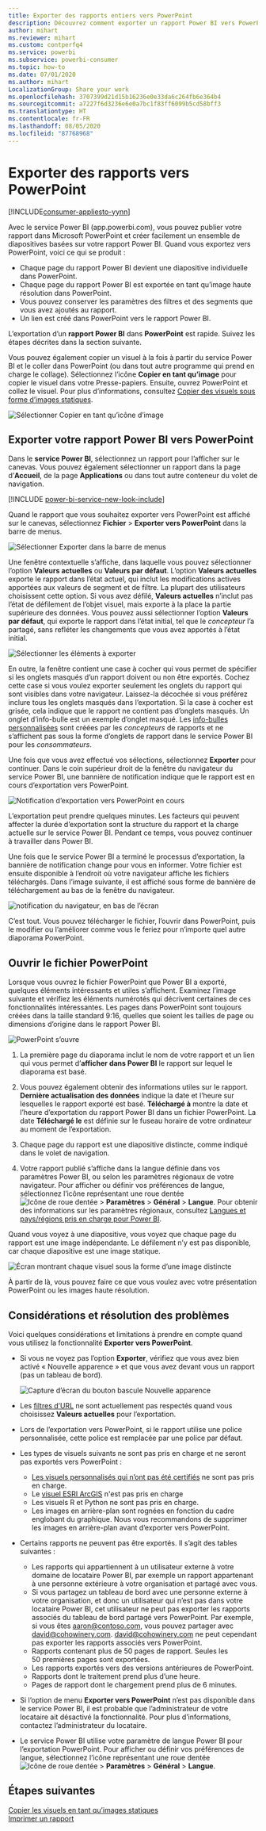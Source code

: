 ```yaml
---
title: Exporter des rapports entiers vers PowerPoint
description: Découvrez comment exporter un rapport Power BI vers PowerPoint.
author: mihart
ms.reviewer: mihart
ms.custom: contperfq4
ms.service: powerbi
ms.subservice: powerbi-consumer
ms.topic: how-to
ms.date: 07/01/2020
ms.author: mihart
LocalizationGroup: Share your work
ms.openlocfilehash: 3707399d21d15b16236e0e33da6c264fb6e364b4
ms.sourcegitcommit: a7227f6d3236e6e0a7bc1f83ff6099b5cd58bff3
ms.translationtype: HT
ms.contentlocale: fr-FR
ms.lasthandoff: 08/05/2020
ms.locfileid: "87768968"
---
```

# <a name="export-reports-to-powerpoint"></a>Exporter des rapports vers PowerPoint

[!INCLUDE[consumer-appliesto-yynn](../includes/consumer-appliesto-yynn.md)]


Avec le service Power BI (app.powerbi.com), vous pouvez publier votre rapport dans Microsoft PowerPoint et créer facilement un ensemble de diapositives basées sur votre rapport Power BI. Quand vous exportez vers PowerPoint, voici ce qui se produit :

* Chaque page du rapport Power BI devient une diapositive individuelle dans PowerPoint.
* Chaque page du rapport Power BI est exportée en tant qu’image haute résolution dans PowerPoint.
* Vous pouvez conserver les paramètres des filtres et des segments que vous avez ajoutés au rapport.
* Un lien est créé dans PowerPoint vers le rapport Power BI.

L’exportation d’un **rapport Power BI** dans **PowerPoint** est rapide. Suivez les étapes décrites dans la section suivante.

Vous pouvez également copier un visuel à la fois à partir du service Power BI et le coller dans PowerPoint (ou dans tout autre programme qui prend en charge le collage). Sélectionnez l’icône **Copier en tant qu’image** pour copier le visuel dans votre Presse-papiers. Ensuite, ouvrez PowerPoint et collez le visuel. Pour plus d’informations, consultez [Copier des visuels sous forme d’images statiques](../visuals/power-bi-visualization-copy-paste.md).

![Sélectionner Copier en tant qu’icône d’image](media/end-user-powerpoint/power-bi-copy.png)

## <a name="export-your-power-bi-report-to-powerpoint"></a>Exporter votre rapport Power BI vers PowerPoint
Dans le **service Power BI**, sélectionnez un rapport pour l’afficher sur le canevas. Vous pouvez également sélectionner un rapport dans la page d’**Accueil**, de la page **Applications** ou dans tout autre conteneur du volet de navigation.

[!INCLUDE [power-bi-service-new-look-include](../includes/power-bi-service-new-look-include.md)]

Quand le rapport que vous souhaitez exporter vers PowerPoint est affiché sur le canevas, sélectionnez **Fichier** > **Exporter vers PowerPoint** dans la barre de menus.

![Sélectionner Exporter dans la barre de menus](media/end-user-powerpoint/power-bi-export.png)

Une fenêtre contextuelle s’affiche, dans laquelle vous pouvez sélectionner l’option **Valeurs actuelles** ou **Valeurs par défaut**. L’option **Valeurs actuelles** exporte le rapport dans l’état actuel, qui inclut les modifications actives apportées aux valeurs de segment et de filtre.  La plupart des utilisateurs choisissent cette option. Si vous avez défilé, **Valeurs actuelles** n’inclut pas l’état de défilement de l’objet visuel, mais exporte à la place la partie supérieure des données. Vous pouvez aussi sélectionner l’option **Valeurs par défaut**, qui exporte le rapport dans l’état initial, tel que le *concepteur* l’a partagé, sans refléter les changements que vous avez apportés à l’état initial.

![Sélectionner les éléments à exporter](media/end-user-powerpoint/power-bi-current-values.png)
 
En outre, la fenêtre contient une case à cocher qui vous permet de spécifier si les onglets masqués d’un rapport doivent ou non être exportés. Cochez cette case si vous voulez exporter seulement les onglets du rapport qui sont visibles dans votre navigateur. Laissez-la décochée si vous préférez inclure tous les onglets masqués dans l’exportation. Si la case à cocher est grisée, cela indique que le rapport ne contient pas d’onglets masqués. Un onglet d’info-bulle est un exemple d’onglet masqué. Les [info-bulles personnalisées](../create-reports/desktop-tooltips.md) sont créées par les *concepteurs* de rapports et ne s’affichent pas sous la forme d’onglets de rapport dans le service Power BI pour les *consommateurs*. 

Une fois que vous avez effectué vos sélections, sélectionnez **Exporter** pour continuer. Dans le coin supérieur droit de la fenêtre du navigateur du service Power BI, une bannière de notification indique que le rapport est en cours d’exportation vers PowerPoint. 



![Notification d’exportation vers PowerPoint en cours](media/end-user-powerpoint/power-bi-export-progress.png)

L’exportation peut prendre quelques minutes. Les facteurs qui peuvent affecter la durée d’exportation sont la structure du rapport et la charge actuelle sur le service Power BI. Pendant ce temps, vous pouvez continuer à travailler dans Power BI.

Une fois que le service Power BI a terminé le processus d’exportation, la bannière de notification change pour vous en informer. Votre fichier est ensuite disponible à l’endroit où votre navigateur affiche les fichiers téléchargés. Dans l’image suivante, il est affiché sous forme de bannière de téléchargement au bas de la fenêtre du navigateur.

![notification du navigateur, en bas de l’écran](media/end-user-powerpoint/power-bi-browsers.png)

C’est tout. Vous pouvez télécharger le fichier, l’ouvrir dans PowerPoint, puis le modifier ou l’améliorer comme vous le feriez pour n’importe quel autre diaporama PowerPoint.

## <a name="open-the-powerpoint-file"></a>Ouvrir le fichier PowerPoint
Lorsque vous ouvrez le fichier PowerPoint que Power BI a exporté, quelques éléments intéressants et utiles s’affichent. Examinez l’image suivante et vérifiez les éléments numérotés qui décrivent certaines de ces fonctionnalités intéressantes. Les pages dans PowerPoint sont toujours créées dans la taille standard 9:16, quelles que soient les tailles de page ou dimensions d’origine dans le rapport Power BI.

![PowerPoint s’ouvre](media/end-user-powerpoint/power-bi-powerpoint-numbered.png)

1. La première page du diaporama inclut le nom de votre rapport et un lien qui vous permet d’**afficher dans Power BI** le rapport sur lequel le diaporama est basé.
2. Vous pouvez également obtenir des informations utiles sur le rapport. **Dernière actualisation des données** indique la date et l’heure sur lesquelles le rapport exporté est basé. **Téléchargé à** montre la date et l’heure d’exportation du rapport Power BI dans un fichier PowerPoint. La date **Téléchargé le** est définie sur le fuseau horaire de votre ordinateur au moment de l’exportation.


3. Chaque page du rapport est une diapositive distincte, comme indiqué dans le volet de navigation. 
4. Votre rapport publié s’affiche dans la langue définie dans vos paramètres Power BI, ou selon les paramètres régionaux de votre navigateur. Pour afficher ou définir vos préférences de langue, sélectionnez l’icône représentant une roue dentée ![Icône de roue dentée](media/end-user-powerpoint/power-bi-settings-icon.png) > **Paramètres** > **Général** > **Langue**. Pour obtenir des informations sur les paramètres régionaux, consultez [Langues et pays/régions pris en charge pour Power BI](../fundamentals/supported-languages-countries-regions.md).


Quand vous voyez à une diapositive, vous voyez que chaque page du rapport est une image indépendante. Le défilement n’y est pas disponible, car chaque diapositive est une image statique.

![Écran montrant chaque visuel sous la forme d’une image distincte](media/end-user-powerpoint/power-bi-images.png)

À partir de là, vous pouvez faire ce que vous voulez avec votre présentation PowerPoint ou les images haute résolution.

## <a name="considerations-and-troubleshooting"></a>Considérations et résolution des problèmes
Voici quelques considérations et limitations à prendre en compte quand vous utilisez la fonctionnalité **Exporter vers PowerPoint**.
 

* Si vous ne voyez pas l’option **Exporter**, vérifiez que vous avez bien activé « Nouvelle apparence » et que vous avez devant vous un rapport (pas un tableau de bord).

    ![Capture d’écran du bouton bascule Nouvelle apparence](media/end-user-powerpoint/power-bi-new-look.png)

* Les [filtres d’URL](../collaborate-share/service-url-filters.md) ne sont actuellement pas respectés quand vous choisissez **Valeurs actuelles** pour l’exportation.

* Lors de l’exportation vers PowerPoint, si le rapport utilise une police personnalisée, cette police est remplacée par une police par défaut.

* Les types de visuels suivants ne sont pas pris en charge et ne seront pas exportés vers PowerPoint :
   - [Les visuels personnalisés qui n’ont pas été certifiés](../developer/visuals/power-bi-custom-visuals-certified.md) ne sont pas pris en charge. 
   - Le [visuel ESRI ArcGIS](../visuals/power-bi-visualizations-arcgis.md) n'est pas pris en charge
   - Les visuels R et Python ne sont pas pris en charge.
   - Les images en arrière-plan sont rognées en fonction du cadre englobant du graphique. Nous vous recommandons de supprimer les images en arrière-plan avant d’exporter vers PowerPoint.

* Certains rapports ne peuvent pas être exportés. Il s’agit des tables suivantes :
    - Les rapports qui appartiennent à un utilisateur externe à votre domaine de locataire Power BI, par exemple un rapport appartenant à une personne extérieure à votre organisation et partagé avec vous.
    - Si vous partagez un tableau de bord avec une personne externe à votre organisation, et donc un utilisateur qui n’est pas dans votre locataire Power BI, cet utilisateur ne peut pas exporter les rapports associés du tableau de bord partagé vers PowerPoint. Par exemple, si vous êtes aaron@contoso.com, vous pouvez partager avec david@cohowinery.com. david@cohowinery.com ne peut cependant pas exporter les rapports associés vers PowerPoint.
    - Rapports contenant plus de 50 pages de rapport. Seules les 50 premières pages sont exportées.
    - Les rapports exportés vers des versions antérieures de PowerPoint.
    - Rapports dont le traitement prend plus d’une heure. 
    - Pages de rapport dont le chargement prend plus de 6 minutes. 

* Si l’option de menu **Exporter vers PowerPoint** n’est pas disponible dans le service Power BI, il est probable que l’administrateur de votre locataire ait désactivé la fonctionnalité. Pour plus d’informations, contactez l’administrateur du locataire.
* Le service Power BI utilise votre paramètre de langue Power BI pour l’exportation PowerPoint. Pour afficher ou définir vos préférences de langue, sélectionnez l’icône représentant une roue dentée ![Icône de roue dentée](media/end-user-powerpoint/power-bi-settings-icon.png) > **Paramètres** > **Général** > **Langue**.



## <a name="next-steps"></a>Étapes suivantes
[Copier les visuels en tant qu’images statiques](../visuals/power-bi-visualization-copy-paste.md)    
[Imprimer un rapport](end-user-print.md)
